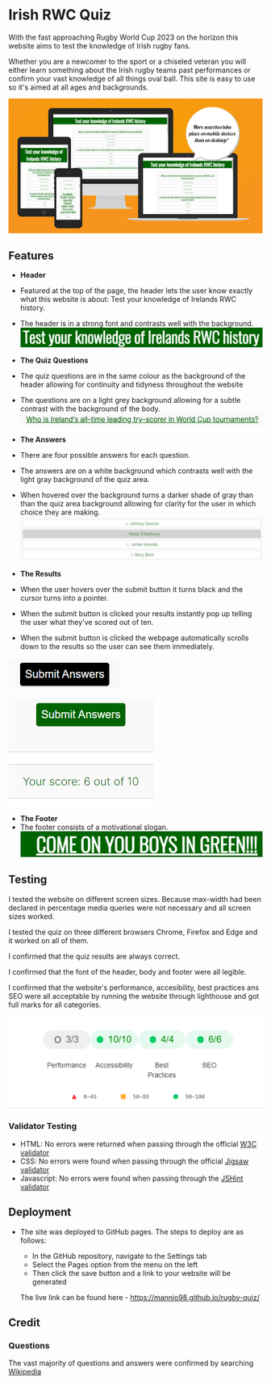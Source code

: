 # Irish RWC Quiz

With the fast approaching Rugby World Cup 2023 on the horizon this website aims to test the knowledge of Irish rugby fans.

Whether you are a newcomer to the sport or a chiseled veteran you will either learn something about the Irish rugby teams past performances or confirm your vast knowledge of all things oval ball. This site is easy to use so it's aimed at all ages and backgrounds.

![Screenshot of Am I Responsive website](/assets/images/responsive.png)

## Features

- __Header__
- Featured at the top of the page, the header lets the user know exactly what this website is about: Test your knowledge of Irelands RWC history.
- The header is in a strong font and contrasts well with the background.
![Screenshot of Header](/assets/images/header.png)

- __The Quiz Questions__
- The quiz questions are in the same colour as the background of the header allowing for continuity and tidyness throughout the website
- The questions are on a light grey background allowing for a subtle contrast with the background of the body.
![Screenshot of Question](/assets/images/question.png)
  
- __The Answers__
- There are four possible answers for each question.
- The answers are on a white background which contrasts well with the light gray background of the quiz area.
- When hovered over the background turns a darker shade of gray than than the quiz area background allowing for clarity for the user in which choice they are making.
![Screenshot of Answers](/assets/images/answer.png)

- __The Results__
- When the user hovers over the submit button it turns black and the cursor turns into a pointer.
- When the submit button is clicked your results instantly pop up telling the user what they've scored out of ten.
- When the submit button is clicked the webpage automatically scrolls down to the results so the user can see them immediately.

![Screenshot of submit button being hovered over](/assets/images/submit-hover.png)

![Screenshot of Results](/assets/images/results.png)

- __The Footer__
- The footer consists of a motivational slogan.
![Screenshot of Footer](/assets/images/footer.png)

## Testing

  I tested the website on different screen sizes. Because max-width had been declared in percentage media queries were not necessary and all screen sizes worked.
  
  I tested the quiz on three different browsers Chrome, Firefox and Edge and it worked on all of them.

  I confirmed that the quiz results are always correct.

  I confirmed that the font of the header, body and footer were all legible.

  I confirmed that the website's performance, accesibility, best practices ans SEO were all acceptable by running the website through lighthouse and got full marks for all categories.

  ![Screenshot of Lighthouse score](/assets/images/lighthouse-score.png)

### Validator Testing

- HTML: No errors were returned when passing through the official [W3C validator](https://validator.w3.org/nu/?doc=https%3A%2F%2Fmannio98.github.io%2Fknockma%2F#textarea)
- CSS: No errors were found when passing through the official [Jigsaw validator](https://jigsaw.w3.org/css-validator/validator?uri=https%3A%2F%2Fmannio98.github.io%2Frugby-quiz%2F&profile=css3svg&usermedium=all&warning=1&vextwarning=&lang=en)
- Javascript: No errors were found when passing through the [JSHint validator](https://jshint.com/)

## Deployment

- The site was deployed to GitHub pages. The steps to deploy are as follows:
  - In the GitHub repository, navigate to the Settings tab
  - Select the Pages option from the menu on the left
  - Then click the save button and a link to your website will be generated

   The live link can be found here - <https://mannio98.github.io/rugby-quiz/>

## Credit

### Questions

The vast majority of questions and answers were confirmed by searching [Wikipedia](https://www.wikipedia.org/)
